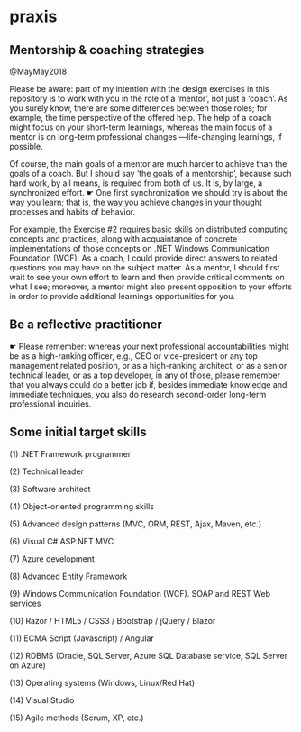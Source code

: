 # praxis
## Mentorship & coaching strategies


@MayMay2018


Please be aware: part of my intention with the design exercises in this repository is to work with you in the role of a ‘mentor’, not just a ‘coach’. As you surely know, there are some differences between those roles; for example, the time perspective of the offered help. The help of a coach might focus on your short-term learnings, whereas the main focus of a mentor is on long-term professional changes —life-changing learnings, if possible.


Of course, the main goals of a mentor are much harder to achieve than the goals of a coach. But I should say ‘the goals of a mentorship’, because such hard work, by all means, is required from both of us. It is, by large, a synchronized effort. ☛ One first synchronization we should try is about the way you learn; that is, the way you achieve changes in your thought processes and habits of behavior.


For example, the Exercise #2 requires basic skills on distributed computing concepts and practices, along with acquaintance of concrete implementations of those concepts on .NET Windows Communication Foundation (WCF). As a coach, I could provide direct answers to related questions you may have on the subject matter. As a mentor, I should first wait to see your own effort to learn and then provide critical comments on what I see; moreover, a mentor might also present opposition to your efforts in order to provide additional learnings opportunities for you.


## Be a reflective practitioner

☛ Please remember: whereas your next professional accountabilities might be as a high-ranking officer, e.g., CEO or vice-president or any top management related position, or as a high-ranking architect, or as a senior technical leader, or as a top developer, in any of those, please remember that you always could do a better job if, besides immediate knowledge and immediate techniques, you also do research second-order long-term professional inquiries.


## Some initial target skills

(1) .NET Framework programmer

(2) Technical leader

(3) Software architect

(4) Object-oriented programming skills

(5) Advanced design patterns (MVC, ORM, REST, Ajax, Maven, etc.)

(6) Visual C# ASP.NET MVC

(7) Azure development

(8) Advanced Entity Framework

(9) Windows Communication Foundation (WCF). SOAP and REST Web services

(10) Razor / HTML5 / CSS3 / Bootstrap / jQuery / Blazor

(11) ECMA Script (Javascript) / Angular

(12) RDBMS (Oracle, SQL Server, Azure SQL Database service, SQL Server on Azure)

(13) Operating systems (Windows, Linux/Red Hat)

(14) Visual Studio

(15) Agile methods (Scrum, XP, etc.)
